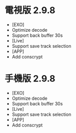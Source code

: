 # 電視版 2.9.8

* [EXO]
* Optimize decode
* Support back buffer 30s
* [Live]
* Support save track selection
* [APP]
* Add conscrypt

# 手機版 2.9.8

* [EXO]
* Optimize decode
* Support back buffer 30s
* [Live]
* Support save track selection
* [APP]
* Add conscrypt